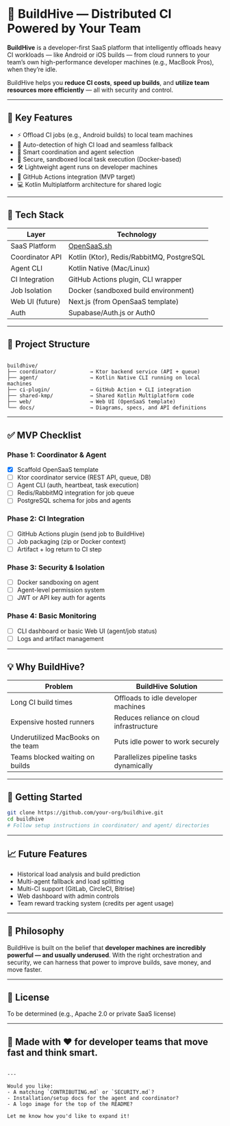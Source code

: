 # 🐝 BuildHive — Distributed CI Powered by Your Team

**BuildHive** is a developer-first SaaS platform that intelligently offloads heavy CI workloads — like Android or iOS builds — from cloud runners to your team’s own high-performance developer machines (e.g., MacBook Pros), when they’re idle.

BuildHive helps you **reduce CI costs**, **speed up builds**, and **utilize team resources more efficiently** — all with security and control.

---

## 🚀 Key Features

- ⚡ Offload CI jobs (e.g., Android builds) to local team machines
- 🔁 Auto-detection of high CI load and seamless fallback
- 🧠 Smart coordination and agent selection
- 🔐 Secure, sandboxed local task execution (Docker-based)
- 🛠️ Lightweight agent runs on developer machines
- 🤝 GitHub Actions integration (MVP target)
- 💻 Kotlin Multiplatform architecture for shared logic

---

## 🧱 Tech Stack

| Layer            | Technology                                       |
|------------------|--------------------------------------------------|
| SaaS Platform    | [OpenSaaS.sh](https://opensaas.sh/)              |
| Coordinator API  | Kotlin (Ktor), Redis/RabbitMQ, PostgreSQL        |
| Agent CLI        | Kotlin Native (Mac/Linux)                        |
| CI Integration   | GitHub Actions plugin, CLI wrapper               |
| Job Isolation    | Docker (sandboxed build environment)             |
| Web UI (future)  | Next.js (from OpenSaaS template)                 |
| Auth             | Supabase/Auth.js or Auth0                        |

---

## 📂 Project Structure

```

buildhive/
├── coordinator/           → Ktor backend service (API + queue)
├── agent/                 → Kotlin Native CLI running on local machines
├── ci-plugin/             → GitHub Action + CLI integration
├── shared-kmp/            → Shared Kotlin Multiplatform code
├── web/                   → Web UI (OpenSaaS template)
└── docs/                  → Diagrams, specs, and API definitions

````

---

## ✅ MVP Checklist

### Phase 1: Coordinator & Agent
- [x] Scaffold OpenSaaS template
- [ ] Ktor coordinator service (REST API, queue, DB)
- [ ] Agent CLI (auth, heartbeat, task execution)
- [ ] Redis/RabbitMQ integration for job queue
- [ ] PostgreSQL schema for jobs and agents

### Phase 2: CI Integration
- [ ] GitHub Actions plugin (send job to BuildHive)
- [ ] Job packaging (zip or Docker context)
- [ ] Artifact + log return to CI step

### Phase 3: Security & Isolation
- [ ] Docker sandboxing on agent
- [ ] Agent-level permission system
- [ ] JWT or API key auth for agents

### Phase 4: Basic Monitoring
- [ ] CLI dashboard or basic Web UI (agent/job status)
- [ ] Logs and artifact management

---

## 💡 Why BuildHive?

| Problem                                | BuildHive Solution                           |
|----------------------------------------|-----------------------------------------------|
| Long CI build times                    | Offloads to idle developer machines           |
| Expensive hosted runners               | Reduces reliance on cloud infrastructure      |
| Underutilized MacBooks on the team     | Puts idle power to work securely              |
| Teams blocked waiting on builds        | Parallelizes pipeline tasks dynamically       |

---

## 🧩 Getting Started

```bash
git clone https://github.com/your-org/buildhive.git
cd buildhive
# Follow setup instructions in coordinator/ and agent/ directories
````

---

## 📈 Future Features

* Historical load analysis and build prediction
* Multi-agent fallback and load splitting
* Multi-CI support (GitLab, CircleCI, Bitrise)
* Web dashboard with admin controls
* Team reward tracking system (credits per agent usage)

---

## 🧠 Philosophy

BuildHive is built on the belief that **developer machines are incredibly powerful — and usually underused**. With the right orchestration and security, we can harness that power to improve builds, save money, and move faster.

---

## 📜 License

To be determined (e.g., Apache 2.0 or private SaaS license)

---

## 🐝 Made with ❤️ for developer teams that move fast and think smart.

```

---

Would you like:
- A matching `CONTRIBUTING.md` or `SECURITY.md`?
- Installation/setup docs for the agent and coordinator?
- A logo image for the top of the README?

Let me know how you'd like to expand it!
```
